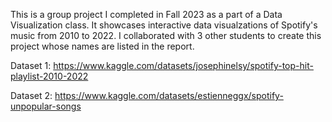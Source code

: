 This is a group project I completed in Fall 2023 as a part of a Data Visualization class. It showcases interactive data visualzations of Spotify's music from 2010 to 2022. I collaborated with 3 other students to create this project whose names are listed in the report.

Dataset 1: https://www.kaggle.com/datasets/josephinelsy/spotify-top-hit-playlist-2010-2022

Dataset 2: https://www.kaggle.com/datasets/estienneggx/spotify-unpopular-songs
